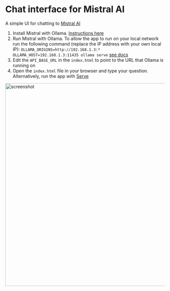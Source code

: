 # Chat interface for Mistral AI

A simple UI for chatting to [Mistral AI](https://mistral.ai/)

1. Install Mistral with Ollama. [Instructions here](https://ollama.ai/library/mistral)
2. Run Mistral with Ollama. To allow the app to run on your local network run the following command (replace the IP address with your own local IP): `OLLAMA_ORIGINS=http://192.168.1.3:* OLLAMA_HOST=192.168.1.3:11435 ollama serve` [see docs](https://github.com/jmorganca/ollama/blob/main/docs/faq.md#how-can-i-expose-ollama-on-my-network)
3. Edit the `API_BASE_URL` in the `index.html` to point to the URL that Ollama is running on
4. Open the `index.html` file in your browser and type your question. Alternatively, run the app with [Serve](https://www.npmjs.com/package/serve) 

<img width="641" alt="screenshot" src="https://github.com/seanockert/chat-ui-mistral/assets/574163/cbc71c61-00c4-425f-a01a-af38c034b16e">
